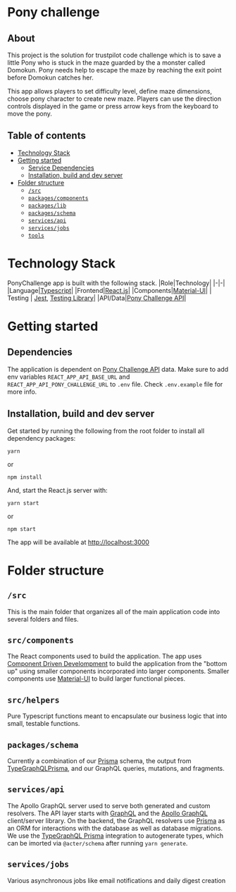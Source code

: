 # Pony challenge <!-- omit in toc -->

## About <!-- omit in toc -->

This project is the solution for trustpilot code challenge which is to save a little Pony who is stuck in the maze guarded by the a monster called Domokun. Pony needs help to escape the maze by reaching the exit point before Domokun catches her.

This app allows players to set difficulty level, define maze dimensions, choose pony character to create new maze. Players can use the direction controls displayed in the game or press arrow keys from the keyboard to move the pony.

## Table of contents <!-- omit in toc -->

- [Technology Stack](#technology-stack)
- [Getting started](#getting-started)
  - [Service Dependencies](#service-dependencies)
  - [Installation, build and dev server](#installation-build-and-dev-server)
- [Folder structure](#folder-structure)
  - [`/src`](#src)
  - [`packages/components`](#packagescomponents)
  - [`packages/lib`](#packageslib)
  - [`packages/schema`](#packagesschema)
  - [`services/api`](#servicesapi)
  - [`services/jobs`](#servicesjobs)
  - [`tools`](#tools)

# Technology Stack

PonyChallenge app is built with the following stack.
|Role|Technology|
|-|-|
|Language|[Typescript](https://www.typescriptlang.org/)|
|Frontend|[React.js](https://reactjs.org/)|
|Components|[Material-UI](https://material-ui.com/)|
| Testing | [Jest](https://jestjs.io), [Testing Library](https://testing-library.com)|
|API/Data|[Pony Challenge API](https://ponychallenge.trustpilot.com/api-docs/index.html#!/pony-challenge/)|

# Getting started

## Dependencies

The application is dependent on [Pony Challenge API](https://ponychallenge.trustpilot.com/api-docs/index.html#!/pony-challenge/) data. Make sure to add env variables `REACT_APP_API_BASE_URL` and `REACT_APP_API_PONY_CHALLENGE_URL` to `.env` file. Check `.env.example` file for more info.

## Installation, build and dev server

Get started by running the following from the root folder to install all dependency packages:

```
yarn
```

or

```
npm install
```

And, start the React.js server with:

```
yarn start
```

or

```
npm start
```

The app will be available at [http://localhost:3000](http://localhost:3000)

# Folder structure

## `/src`

This is the main folder that organizes all of the main application code into several folders and files.

## `src/components`

The React components used to build the application. The app uses [Component Driven Develompment](https://www.componentdriven.org/) to build the application from the "bottom up" using smaller components incorporated into larger components. Smaller components use [Material-UI](https://material-ui.com/) to build larger functional pieces.

## `src/helpers`

Pure Typescript functions meant to encapsulate our business logic that into small, testable functions.

## `packages/schema`

Currently a combination of our [Prisma](https://www.prisma.io/) schema, the output from [TypeGraphQLPrisma](https://prisma.typegraphql.com), and our GraphQL queries, mutations, and fragments.

## `services/api`

The Apollo GraphQL server used to serve both generated and custom resolvers. The API layer starts with [GraphQL](https://graphql.org/) and the [Apollo GraphQL](https://www.apollographql.com/) client/server library. On the backend, the GraphQL resolvers use [Prisma](https://www.prisma.io/) as an ORM for interactions with the database as well as database migrations. We use the [TypeGraphQL Prisma](https://typegraphql.com/docs/prisma.html) integration to autogenerate types, which can be imorted via `@acter/schema` after running `yarn generate`.

## `services/jobs`

Various asynchronous jobs like email notifications and daily digest creation
